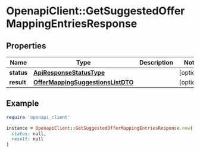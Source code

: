 # OpenapiClient::GetSuggestedOfferMappingEntriesResponse

## Properties

| Name | Type | Description | Notes |
| ---- | ---- | ----------- | ----- |
| **status** | [**ApiResponseStatusType**](ApiResponseStatusType.md) |  | [optional] |
| **result** | [**OfferMappingSuggestionsListDTO**](OfferMappingSuggestionsListDTO.md) |  | [optional] |

## Example

```ruby
require 'openapi_client'

instance = OpenapiClient::GetSuggestedOfferMappingEntriesResponse.new(
  status: null,
  result: null
)
```

